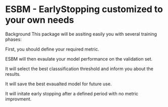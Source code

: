 # ESBM - EarlyStopping customized to your own needs

Background
This package will be assiting easily you with several training phases:

First, you should define your required metric.

ESBM will then evaulate your model performance on the validation set.

It will select the best classsification threshold and inform you about the results.

It will save the best evaualted model for future use.

It will initate early stopping after a defined period with no metric improvment.

